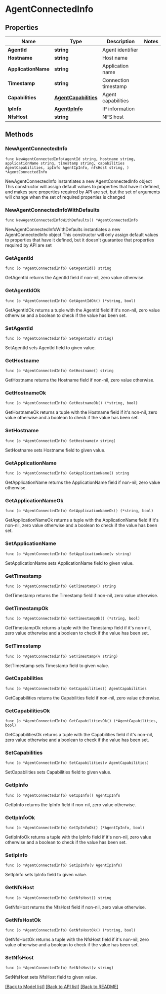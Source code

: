 # AgentConnectedInfo

## Properties

Name | Type | Description | Notes
------------ | ------------- | ------------- | -------------
**AgentId** | **string** | Agent identifier | 
**Hostname** | **string** | Host name | 
**ApplicationName** | **string** | Application name | 
**Timestamp** | **string** | Connection timestamp | 
**Capabilities** | [**AgentCapabilities**](AgentCapabilities.md) | Agent capabilities | 
**IpInfo** | [**AgentIpInfo**](AgentIpInfo.md) | IP information | 
**NfsHost** | **string** | NFS host | 

## Methods

### NewAgentConnectedInfo

`func NewAgentConnectedInfo(agentId string, hostname string, applicationName string, timestamp string, capabilities AgentCapabilities, ipInfo AgentIpInfo, nfsHost string, ) *AgentConnectedInfo`

NewAgentConnectedInfo instantiates a new AgentConnectedInfo object
This constructor will assign default values to properties that have it defined,
and makes sure properties required by API are set, but the set of arguments
will change when the set of required properties is changed

### NewAgentConnectedInfoWithDefaults

`func NewAgentConnectedInfoWithDefaults() *AgentConnectedInfo`

NewAgentConnectedInfoWithDefaults instantiates a new AgentConnectedInfo object
This constructor will only assign default values to properties that have it defined,
but it doesn't guarantee that properties required by API are set

### GetAgentId

`func (o *AgentConnectedInfo) GetAgentId() string`

GetAgentId returns the AgentId field if non-nil, zero value otherwise.

### GetAgentIdOk

`func (o *AgentConnectedInfo) GetAgentIdOk() (*string, bool)`

GetAgentIdOk returns a tuple with the AgentId field if it's non-nil, zero value otherwise
and a boolean to check if the value has been set.

### SetAgentId

`func (o *AgentConnectedInfo) SetAgentId(v string)`

SetAgentId sets AgentId field to given value.


### GetHostname

`func (o *AgentConnectedInfo) GetHostname() string`

GetHostname returns the Hostname field if non-nil, zero value otherwise.

### GetHostnameOk

`func (o *AgentConnectedInfo) GetHostnameOk() (*string, bool)`

GetHostnameOk returns a tuple with the Hostname field if it's non-nil, zero value otherwise
and a boolean to check if the value has been set.

### SetHostname

`func (o *AgentConnectedInfo) SetHostname(v string)`

SetHostname sets Hostname field to given value.


### GetApplicationName

`func (o *AgentConnectedInfo) GetApplicationName() string`

GetApplicationName returns the ApplicationName field if non-nil, zero value otherwise.

### GetApplicationNameOk

`func (o *AgentConnectedInfo) GetApplicationNameOk() (*string, bool)`

GetApplicationNameOk returns a tuple with the ApplicationName field if it's non-nil, zero value otherwise
and a boolean to check if the value has been set.

### SetApplicationName

`func (o *AgentConnectedInfo) SetApplicationName(v string)`

SetApplicationName sets ApplicationName field to given value.


### GetTimestamp

`func (o *AgentConnectedInfo) GetTimestamp() string`

GetTimestamp returns the Timestamp field if non-nil, zero value otherwise.

### GetTimestampOk

`func (o *AgentConnectedInfo) GetTimestampOk() (*string, bool)`

GetTimestampOk returns a tuple with the Timestamp field if it's non-nil, zero value otherwise
and a boolean to check if the value has been set.

### SetTimestamp

`func (o *AgentConnectedInfo) SetTimestamp(v string)`

SetTimestamp sets Timestamp field to given value.


### GetCapabilities

`func (o *AgentConnectedInfo) GetCapabilities() AgentCapabilities`

GetCapabilities returns the Capabilities field if non-nil, zero value otherwise.

### GetCapabilitiesOk

`func (o *AgentConnectedInfo) GetCapabilitiesOk() (*AgentCapabilities, bool)`

GetCapabilitiesOk returns a tuple with the Capabilities field if it's non-nil, zero value otherwise
and a boolean to check if the value has been set.

### SetCapabilities

`func (o *AgentConnectedInfo) SetCapabilities(v AgentCapabilities)`

SetCapabilities sets Capabilities field to given value.


### GetIpInfo

`func (o *AgentConnectedInfo) GetIpInfo() AgentIpInfo`

GetIpInfo returns the IpInfo field if non-nil, zero value otherwise.

### GetIpInfoOk

`func (o *AgentConnectedInfo) GetIpInfoOk() (*AgentIpInfo, bool)`

GetIpInfoOk returns a tuple with the IpInfo field if it's non-nil, zero value otherwise
and a boolean to check if the value has been set.

### SetIpInfo

`func (o *AgentConnectedInfo) SetIpInfo(v AgentIpInfo)`

SetIpInfo sets IpInfo field to given value.


### GetNfsHost

`func (o *AgentConnectedInfo) GetNfsHost() string`

GetNfsHost returns the NfsHost field if non-nil, zero value otherwise.

### GetNfsHostOk

`func (o *AgentConnectedInfo) GetNfsHostOk() (*string, bool)`

GetNfsHostOk returns a tuple with the NfsHost field if it's non-nil, zero value otherwise
and a boolean to check if the value has been set.

### SetNfsHost

`func (o *AgentConnectedInfo) SetNfsHost(v string)`

SetNfsHost sets NfsHost field to given value.



[[Back to Model list]](../README.md#documentation-for-models) [[Back to API list]](../README.md#documentation-for-api-endpoints) [[Back to README]](../README.md)


